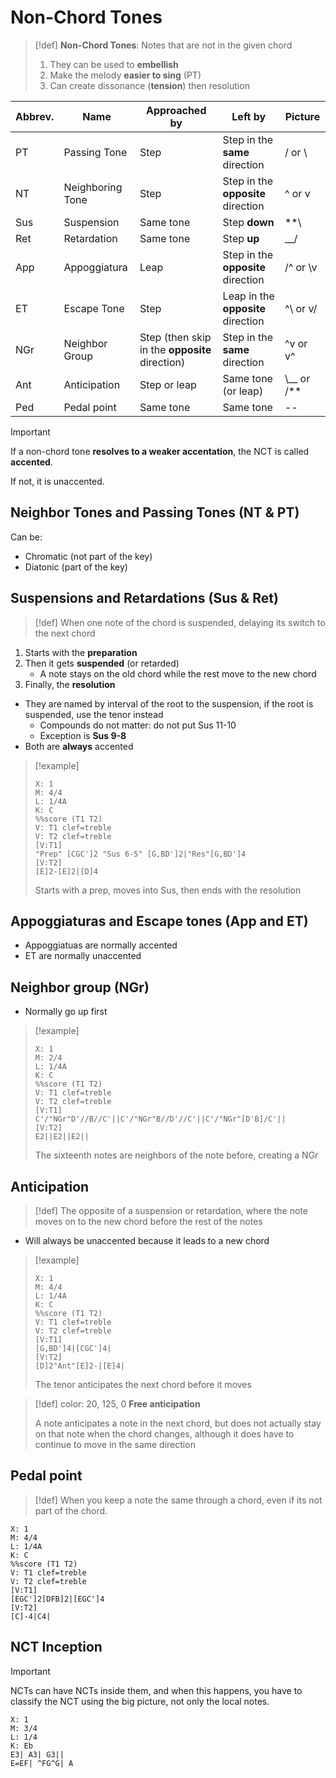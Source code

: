 # Non-Chord Tones
> [!def]
> **Non-Chord Tones**: Notes that are not in the given chord
> 
> 1. They can be used to **embellish**
> 2. Make the melody **easier to sing** (PT)
> 3. Can create dissonance (**tension**) then resolution

| Abbrev. | Name             | Approached by                                  | Left by                            | Picture     |
| ------- | ---------------- | ---------------------------------------------- | ---------------------------------- | ----------- |
| PT      | Passing Tone     | Step                                           | Step in the **same** direction     | / or  \\    |
| NT      | Neighboring Tone | Step                                           | Step in the **opposite** direction | ^ or v      |
| Sus     | Suspension       | Same tone                                      | Step **down**                      | \*\*\\      |
| Ret     | Retardation      | Same tone                                      | Step **up**                        | \_\_/       |
| App     | Appoggiatura     | Leap                                           | Step in the **opposite** direction | /^ or \\v   |
| ET      | Escape Tone      | Step                                           | Leap in the **opposite** direction | ^\\ or v/   |
| NGr     | Neighbor Group   | Step (then skip in the **opposite** direction) | Step in the **same** direction     | ^v or v^    |
| Ant     | Anticipation     | Step or leap                                   | Same tone (or leap)                | \\__ or /** |
| Ped     | Pedal point      | Same tone                                      | Same tone                          | --          |


> [!important]
> If a non-chord tone **resolves to a weaker accentation**, the NCT is called **accented**.
> 
> If not, it is unaccented.

## Neighbor Tones and Passing Tones (NT & PT)
Can be:
- Chromatic (not part of the key)
- Diatonic (part of the key)

## Suspensions and Retardations (Sus & Ret)
> [!def]
> When one note of the chord is suspended, delaying its switch to the next chord
1. Starts with the **preparation**
2. Then it gets **suspended** (or retarded)
	- A note stays on the old chord while the rest move to the new chord
3. Finally, the **resolution**

- They are named by interval of the root to the suspension, if the root is suspended, use the tenor instead
	- Compounds do not matter: do not put Sus 11-10
	- Exception is **Sus 9-8**
- Both are **always** accented
> [!example]
> ```music-abc
> X: 1
> M: 4/4
> L: 1/4A
> K: C
> %%score (T1 T2)
> V: T1 clef=treble
> V: T2 clef=treble
> [V:T1]
> "Prep" [CGC']2 "Sus 6-5" [G,BD']2|"Res"[G,BD']4
> [V:T2]
> [E]2-[E]2|[D]4
> ```
> Starts with a prep, moves into Sus, then ends with the resolution

## Appoggiaturas and Escape tones (App and ET)

- Appoggiatuas are normally accented
- ET are normally unaccented

## Neighbor group (NGr)

- Normally go up first

> [!example]
> ```music-abc
> X: 1
> M: 2/4
> L: 1/4A
> K: C
> %%score (T1 T2)
> V: T1 clef=treble
> V: T2 clef=treble
> [V:T1]
> C'/"NGr"D'//B//C'||C'/"NGr"B//D'//C'||C'/"NGr"[D'B]/C'||
> [V:T2]
> E2||E2||E2||
> ```
> The sixteenth notes are neighbors of the note before, creating a NGr

## Anticipation

> [!def]
> The opposite of a suspension or retardation, where the note moves on to the new chord before the rest of the notes

- Will always be unaccented because it leads to a new chord

> [!example]
> ```music-abc
> X: 1
> M: 4/4
> L: 1/4A
> K: C
> %%score (T1 T2)
> V: T1 clef=treble
> V: T2 clef=treble
> [V:T1]
> [G,BD']4|[CGC']4|
> [V:T2]
> [D]2"Ant"[E]2-|[E]4|
> ```
> The tenor anticipates the next chord before it moves

> [!def]
> color: 20, 125, 0
> **Free anticipation**
> 
> A note anticipates a note in the next chord, but does not actually stay on that note when the chord changes, although it does have to continue to move in the same direction
> 

## Pedal point

> [!def]
> When you keep a note the same through a chord, even if its not part of the chord.

```music-abc
X: 1
M: 4/4
L: 1/4A
K: C
%%score (T1 T2)
V: T1 clef=treble
V: T2 clef=treble
[V:T1]
[EGC']2[DFB]2|[EGC']4
[V:T2]
[C]-4|C4|
```
## NCT Inception

> [!important]
> NCTs can have NCTs inside them, and when this happens, you have to classify the NCT using the big picture, not only the local notes.

```music-abc
X: 1
M: 3/4
L: 1/4
K: Eb
E3| A3| G3||
E=EF| ^FG^G| A
```